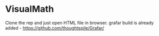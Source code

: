 # VisualMath

Clone the rep and just open HTML file in browser.
grafar build is already added - https://github.com/thoughtspile/Grafar/
